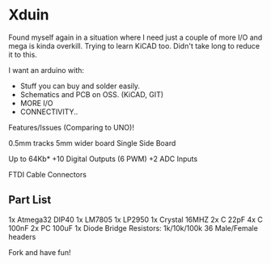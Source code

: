 Xduin
=====

Found myself again in a situation where I need just a couple of more I/O
and mega is kinda overkill. Trying to learn KiCAD too.
Didn't take long to reduce it to this.

I want an arduino with:

* Stuff you can buy and solder easily.
* Schematics and PCB on OSS. (KiCAD, GIT)
* MORE I/O
* CONNECTIVITY..


Features/Issues (Comparing to UNO)!

0.5mm tracks
5mm wider board
Single Side Board

Up to 64Kb*
+10 Digital Outputs (6 PWM)
+2 ADC Inputs

FTDI Cable Connectors


Part List
---------


1x Atmega32 DIP40
1x LM7805
1x LP2950
1x Crystal 16MHZ
2x C 22pF
4x C 100nF
2x PC 100uF
1x Diode Bridge
Resistors: 1k/10k/100k
36 Male/Female headers




Fork and have fun!


